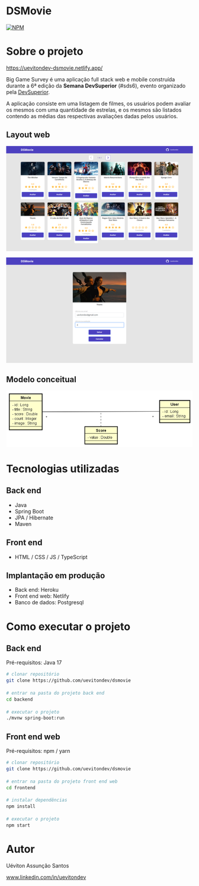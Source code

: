 # DSMovie 
[![NPM](https://img.shields.io/npm/l/react)](https://github.com/uevitondev/dsmovie/blob/main/LICENSE) 

# Sobre o projeto

https://uevitondev-dsmovie.netlify.app/

Big Game Survey é uma aplicação full stack web e mobile construída durante a 6ª edição da **Semana DevSuperior** (#sds6), evento organizado pela [DevSuperior](https://devsuperior.com.br/cursos "Site da DevSuperior").

A aplicação consiste em uma listagem de filmes, os usuários podem avaliar os mesmos com uma quantidade de estrelas, e os mesmos são listados contendo as médias das respectivas avaliações dadas pelos usuários.

## Layout web
![Web 1](https://github.com/uevitondev/assets/blob/main/sds6/web-1.png)

![Web 2](https://github.com/uevitondev/assets/blob/main/sds6/web-2.png)

## Modelo conceitual
![Modelo Conceitual](https://github.com/uevitondev/assets/blob/main/sds6/dsmovie-dominio.png)

# Tecnologias utilizadas
## Back end
- Java
- Spring Boot
- JPA / Hibernate
- Maven
## Front end
- HTML / CSS / JS / TypeScript
## Implantação em produção
- Back end: Heroku
- Front end web: Netlify
- Banco de dados: Postgresql

# Como executar o projeto

## Back end
Pré-requisitos: Java 17

```bash
# clonar repositório
git clone https://github.com/uevitondev/dsmovie

# entrar na pasta do projeto back end
cd backend

# executar o projeto
./mvnw spring-boot:run
```

## Front end web
Pré-requisitos: npm / yarn

```bash
# clonar repositório
git clone https://github.com/uevitondev/dsmovie

# entrar na pasta do projeto front end web
cd frontend

# instalar dependências
npm install

# executar o projeto
npm start
```

# Autor

Uéviton Assunção Santos

www.linkedin.com/in/uevitondev

